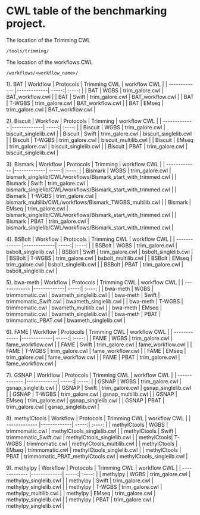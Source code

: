 # CWL table of the benchmarking project.

The location of the Trimming CWL
```
/tools/trimming/
```

The location of the workflows CWL

```
/workflows/<workflow_name>/
```

1). BAT
| Workflow     | Protocols       | Trimming CWL | workflow CWL |
| ------------- |-------------| -----:| :----: |
| BAT | WGBS | trim_galore.cwl | BAT_workflow.cwl |
| BAT | Swift | trim_galore.cwl | BAT_workflow.cwl |
| BAT | T-WGBS | trim_galore.cwl | BAT_workflow.cwl |
| BAT | EMseq | trim_galore.cwl | BAT_workflow.cwl |

2). Biscuit
| Workflow     | Protocols       | Trimming | workflow CWL |
| ------------- |-------------| -----:| :----: |
| Biscuit | WGBS | trim_galore.cwl | biscuit_singlelib.cwl |
| Biscuit | Swift | trim_galore.cwl | biscuit_singlelib.cwl |
| Biscuit | T-WGBS | trim_galore.cwl | biscuit_multilib.cwl |
| Biscuit | EMseq | trim_galore.cwl | biscuit_singlelib.cwl |
| Biscuit | PBAT | trim_galore.cwl | biscuit_singlelib.cwl |

3). Bismark
| Workflow     | Protocols       | Trimming | workflow CWL |
| ------------- |-------------| -----:| :----: |
| Bismark | WGBS | trim_galore.cwl | bismark_singlelib/CWL/workflows/Bismark_start_with_trimmed.cwl |
| Bismark | Swift | trim_galore.cwl | bismark_singlelib/CWL/workflows/Bismark_start_with_trimmed.cwl |
| Bismark | T-WGBS | trim_galore.cwl | bismark_multilib/CWL/workflows/Bismark_TWGBS_multilib.cwl |
| Bismark | EMseq | trim_galore.cwl | bismark_singlelib/CWL/workflows/Bismark_start_with_trimmed.cwl |
| Bismark | PBAT | trim_galore.cwl | bismark_singlelib/CWL/workflows/Bismark_start_with_trimmed.cwl |

4). BSBolt
| Workflow     | Protocols       | Trimming CWL | workflow CWL |
| ------------- |-------------| -----:| :----: |
| BSBolt | WGBS | trim_galore.cwl | bsbolt_singlelib.cwl |
| BSBolt | Swift | trim_galore.cwl | bsbolt_singlelib.cwl |
| BSBolt | T-WGBS | trim_galore.cwl | bsbolt_multilib.cwl |
| BSBolt | EMseq | trim_galore.cwl | bsbolt_singlelib.cwl |
| BSBolt | PBAT | trim_galore.cwl | bsbolt_singlelib.cwl |

5). bwa-meth
| Workflow     | Protocols       | Trimming CWL | workflow CWL |
| ------------- |-------------| -----:| :----: |
| bwa-meth | WGBS | trimmomatic.cwl | bwameth_singlelib.cwl |
| bwa-meth | Swift | trimmomatic_Swift.cwl | bwameth_singlelib.cwl |
| bwa-meth | T-WGBS | trimmomatic.cwl | bwameth_multilib.cwl |
| bwa-meth | EMseq | trimmomatic.cwl | bwameth_singlelib.cwl |
| bwa-meth | PBAT | trimmomatic_PBAT.cwl | bwameth_singlelib.cwl |

6). FAME
| Workflow     | Protocols       | Trimming CWL | workflow CWL |
| ------------- |-------------| -----:| :----: |
| FAME | WGBS | trim_galore.cwl | fame_workflow.cwl |
| FAME | Swift | trim_galore.cwl | fame_workflow.cwl |
| FAME | T-WGBS | trim_galore.cwl | fame_workflow.cwl |
| FAME | EMseq | trim_galore.cwl | fame_workflow.cwl |
| FAME | PBAT | trim_galore.cwl | fame_workflow.cwl |

7). GSNAP
| Workflow     | Protocols       | Trimming CWL | workflow CWL |
| ------------- |-------------| -----:| :----: |
| GSNAP | WGBS | trim_galore.cwl | gsnap_singlelib.cwl |
| GSNAP | Swift | trim_galore.cwl | gsnap_singlelib.cwl |
| GSNAP | T-WGBS | trim_galore.cwl | gsnap_multilib.cwl |
| GSNAP | EMseq | trim_galore.cwl | gsnap_singlelib.cwl |
| GSNAP | PBAT | trim_galore.cwl | gsnap_singlelib.cwl |

8). methylCtools
| Workflow     | Protocols       | Trimming CWL | workflow CWL |
| ------------- |-------------| -----:| :----: |
| methylCtools | WGBS | trimmomatic.cwl | methylCtools_singlelib.cwl |
| methylCtools | Swift | trimmomatic_Swift.cwl | methylCtools_singlelib.cwl |
| methylCtools| T-WGBS | trimmomatic.cwl | methylCtools_multilib.cwl |
| methylCtools | EMseq | trimmomatic.cwl | methylCtools_singlelib.cwl |
| methylCtools | PBAT | trimmomatic_PBAT_methylCtools.cwl | methylCtools_singlelib.cwl |

9). methylpy
| Workflow     | Protocols       | Trimming CWL | workflow CWL |
| ------------- |-------------| -----:| :----: |
| methylpy | WGBS | trim_galore.cwl | methylpy_singlelib.cwl |
| methylpy | Swift | trim_galore.cwl | methylpy_singlelib.cwl |
| methylpy | T-WGBS | trim_galore.cwl | methylpy_multilib.cwl |
| methylpy | EMseq | trim_galore.cwl | methylpy_singlelib.cwl |
| methylpy | PBAT | trim_galore.cwl | methylpy_singlelib.cwl |
